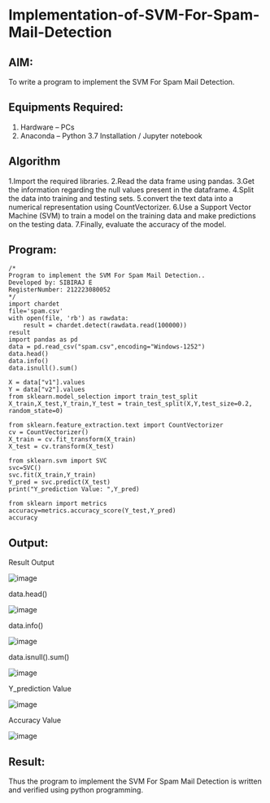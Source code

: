 # Implementation-of-SVM-For-Spam-Mail-Detection

## AIM:
To write a program to implement the SVM For Spam Mail Detection.

## Equipments Required:
1. Hardware – PCs
2. Anaconda – Python 3.7 Installation / Jupyter notebook

## Algorithm
1.Import the required libraries.
2.Read the data frame using pandas.
3.Get the information regarding the null values present in the dataframe.
4.Split the data into training and testing sets.
5.convert the text data into a numerical representation using CountVectorizer.
6.Use a Support Vector Machine (SVM) to train a model on the training data and make predictions on the testing data.
7.Finally, evaluate the accuracy of the model.


## Program:
```
/*
Program to implement the SVM For Spam Mail Detection..
Developed by: SIBIRAJ E
RegisterNumber: 212223080052 
*/
import chardet 
file='spam.csv'
with open(file, 'rb') as rawdata: 
    result = chardet.detect(rawdata.read(100000))
result
import pandas as pd
data = pd.read_csv("spam.csv",encoding="Windows-1252")
data.head()
data.info()
data.isnull().sum()

X = data["v1"].values
Y = data["v2"].values
from sklearn.model_selection import train_test_split
X_train,X_test,Y_train,Y_test = train_test_split(X,Y,test_size=0.2, random_state=0)

from sklearn.feature_extraction.text import CountVectorizer
cv = CountVectorizer()
X_train = cv.fit_transform(X_train)
X_test = cv.transform(X_test)

from sklearn.svm import SVC
svc=SVC()
svc.fit(X_train,Y_train)
Y_pred = svc.predict(X_test)
print("Y_prediction Value: ",Y_pred)

from sklearn import metrics
accuracy=metrics.accuracy_score(Y_test,Y_pred)
accuracy

```

## Output:
Result Output

![image](https://github.com/23012647/Implementation-of-SVM-For-Spam-Mail-Detection/assets/160568857/887b0d7f-0083-48d4-89ad-d3e8b413aad3)

data.head()

![image](https://github.com/23012647/Implementation-of-SVM-For-Spam-Mail-Detection/assets/160568857/6fd06372-cb47-4e6f-8ab1-8aa7fb447b58)

data.info()

![image](https://github.com/23012647/Implementation-of-SVM-For-Spam-Mail-Detection/assets/160568857/671c942a-ced7-4c91-a4e0-81e3c3893822)

data.isnull().sum()

![image](https://github.com/23012647/Implementation-of-SVM-For-Spam-Mail-Detection/assets/160568857/4741dfff-dcf7-43e2-af2e-9c32937c2444)

Y_prediction Value

![image](https://github.com/23012647/Implementation-of-SVM-For-Spam-Mail-Detection/assets/160568857/5a9748ec-df64-4d8a-9f54-7db87b98d844)

Accuracy Value

![image](https://github.com/23012647/Implementation-of-SVM-For-Spam-Mail-Detection/assets/160568857/cc2ca4e7-26ae-4bb0-b52e-fb3a143118fa)








## Result:
Thus the program to implement the SVM For Spam Mail Detection is written and verified using python programming.

